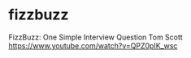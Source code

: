 # fizzbuzz

FizzBuzz: One Simple Interview Question
Tom Scott
https://www.youtube.com/watch?v=QPZ0pIK_wsc
